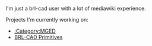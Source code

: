 I'm just a brl-cad user with a lot of mediawiki experience.

Projects I'm currently working on:

-   [:Category:MGED](:Category:MGED.md)
-   [BRL-CAD Primitives](BRL-CAD_Primitives.md)
